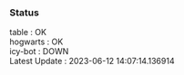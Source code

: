### Status


table : OK  
hogwarts : OK  
icy-bot : DOWN  
Latest Update : 2023-06-12 14:07:14.136914
